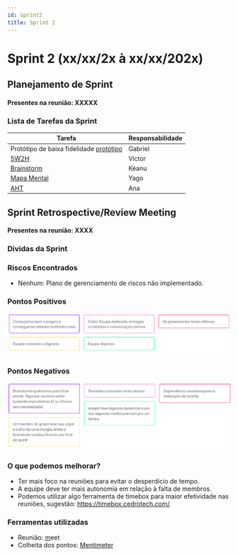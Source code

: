 ```yaml
---
id: sprint2
title: Sprint 2
---
```

# Sprint 2 (xx/xx/2x à xx/xx/202x)

## Planejamento de Sprint

#### Presentes na reunião: XXXXX

### Lista de Tarefas da Sprint

| Tarefa                                                                                       | Responsabilidade |
| -------------------------------------------------------------------------------------------- | ---------------- |
| Protótipo de baixa fidelidade [protótipo](https://github.com/Projetos-de-Extensao/PFE_25.1_8001_IV_Ingressou/blob/main/docs/assets/prototipo/prototipo_1.png)                                                              | Gabriel       |
| [5W2H](https://github.com/Projetos-de-Extensao/PFE_25.1_8001_IV_Ingressou/blob/main/docs/base/5w2h.md)                                          | Victor               |
| [Brainstorm](https://github.com/Projetos-de-Extensao/PFE_25.1_8001_IV_Ingressou/blob/main/docs/base/Brainstorm.md)                                                              | Keanu              |
| [Mapa Mental](https://github.com/Projetos-de-Extensao/PFE_25.1_8001_IV_Ingressou/blob/main/docs/base/mapa_mental.md)                                         | Yago              |
| [AHT](https://github.com/Projetos-de-Extensao/PFE_25.1_8001_IV_Ingressou/blob/main/docs/base/aht.md)                                                          | Ana            |

## Sprint Retrospective/Review Meeting

#### Presentes na reunião: XXXX

### Dividas da Sprint

### Riscos Encontrados

- Nenhum: Plano de gerenciamento de riscos não implementado.

### Pontos Positivos

![pontos positivos](../assets/Sprints/S1-positivos.png)

### Pontos Negativos

![pontos negativos](../assets/Sprints/S1-negativos.png)

### O que podemos melhorar?

- Ter mais foco na reuniões para evitar o desperdício de tempo.
- A equipe deve ter mais autonomia em relação à falta de membros.
- Podemos utilizar algo ferramenta de timebox para maior efetividade nas reuniões, sugestão: https://timebox.cedrotech.com/

### Ferramentas utilizadas

- Reunião: [m](https://hangouts.google.com/)eet
- Colheita dos pontos: [Mentimeter](https://www.mentimeter.com/)
